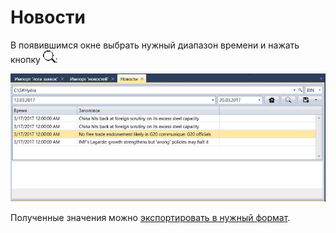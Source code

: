 # Новости

В появившимся окне выбрать нужный диапазон времени и нажать кнопку ![hydra find](../images/hydra_find.png):

![hydra export news](../images/hydra_export_news.png)

Полученные значения можно [экспортировать в нужный формат](HydraExport.md).

